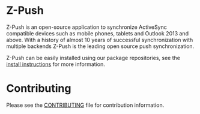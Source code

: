 # Z-Push
Z-Push is an open-source application to synchronize ActiveSync compatible devices such as mobile phones, tablets and Outlook 2013 and above. With a history of almost 10 years of successful synchronization with multiple backends Z-Push is the leading open source push synchronization.

Z-Push can be easily installed using our package repositories, see the [install instructions](https://github.com/Z-Hub/Z-Push/wiki/Installation) for more information.

# Contributing
Please see the [CONTRIBUTING](CONTRIBUTING.md) file for contribution information.
